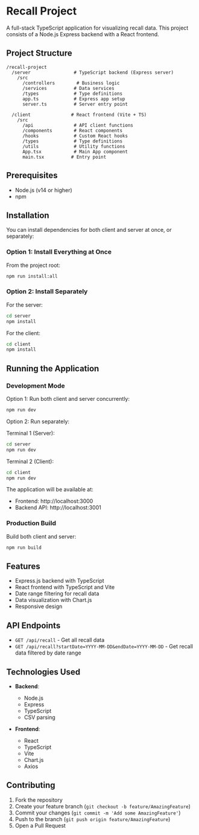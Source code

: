 # Recall Project

A full-stack TypeScript application for visualizing recall data. This project consists of a Node.js Express backend with a React frontend.

## Project Structure

```
/recall-project
  /server                # TypeScript backend (Express server)
    /src
      /controllers        # Business logic
      /services          # Data services 
      /types             # Type definitions
      app.ts             # Express app setup
      server.ts          # Server entry point

  /client               # React frontend (Vite + TS)
    /src
      /api               # API client functions
      /components        # React components
      /hooks             # Custom React hooks
      /types             # Type definitions
      /utils             # Utility functions
      App.tsx            # Main App component
      main.tsx          # Entry point
```

## Prerequisites

- Node.js (v14 or higher)
- npm 

## Installation

You can install dependencies for both client and server at once, or separately:

### Option 1: Install Everything at Once

From the project root:
```bash
npm run install:all
```

### Option 2: Install Separately

For the server:
```bash
cd server
npm install
```

For the client:
```bash
cd client
npm install
```

## Running the Application

### Development Mode

Option 1: Run both client and server concurrently:
```bash
npm run dev
```

Option 2: Run separately:

Terminal 1 (Server):
```bash
cd server
npm run dev
```

Terminal 2 (Client):
```bash
cd client
npm run dev
```

The application will be available at:
- Frontend: http://localhost:3000
- Backend API: http://localhost:3001

### Production Build

Build both client and server:
```bash
npm run build
```

## Features

- Express.js backend with TypeScript
- React frontend with TypeScript and Vite
- Date range filtering for recall data
- Data visualization with Chart.js
- Responsive design

## API Endpoints

- `GET /api/recall` - Get all recall data
- `GET /api/recall?startDate=YYYY-MM-DD&endDate=YYYY-MM-DD` - Get recall data filtered by date range

## Technologies Used

- **Backend**: 
  - Node.js
  - Express
  - TypeScript
  - CSV parsing

- **Frontend**: 
  - React
  - TypeScript
  - Vite
  - Chart.js
  - Axios

## Contributing

1. Fork the repository
2. Create your feature branch (`git checkout -b feature/AmazingFeature`)
3. Commit your changes (`git commit -m 'Add some AmazingFeature'`)
4. Push to the branch (`git push origin feature/AmazingFeature`)
5. Open a Pull Request 
